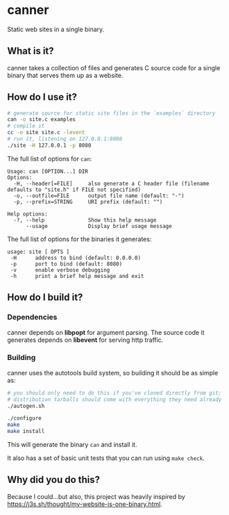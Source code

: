 # canner
Static web sites in a single binary.

## What is it?
canner takes a collection of files and generates C source code for a single binary that serves them up as a website.

## How do I use it?

```bash
# generate source for static site files in the `examples` directory
can -o site.c examples
# compile it
cc -o site site.c -levent
# run it, listening on 127.0.0.1:8080
./site -H 127.0.0.1 -p 8080
```

The full list of options for `can`:
```
Usage: can [OPTION...] DIR
Options:
  -H, --header[=FILE]     also generate a C header file (filename defaults to "site.h" if FILE not specified)
  -o, --outfile=FILE      output file name (default: "-")
  -p, --prefix=STRING     URI prefix (default: "")

Help options:
  -?, --help              Show this help message
      --usage             Display brief usage message
```

The full list of options for the binaries it generates:
```
usage: site [ OPTS ]
 -H      address to bind (default: 0.0.0.0)
 -p      port to bind (default: 8080)
 -v      enable verbose debugging
 -h      print a brief help message and exit
```

## How do I build it?

### Dependencies
canner depends on **libpopt** for argument parsing. The source code it generates depends on **libevent** for serving http traffic.

### Building
canner uses the autotools build system, so building it should be as simple as:

```bash
# you should only need to do this if you've cloned directly from git;
# distribution tarballs should come with everything they need already
./autogen.sh

./configure
make
make install
```

This will generate the binary `can` and install it.

It also has a set of basic unit tests that you can run using `make check`.

## Why did you do this?
Because I could...but also, this project was heavily inspired by https://j3s.sh/thought/my-website-is-one-binary.html.
